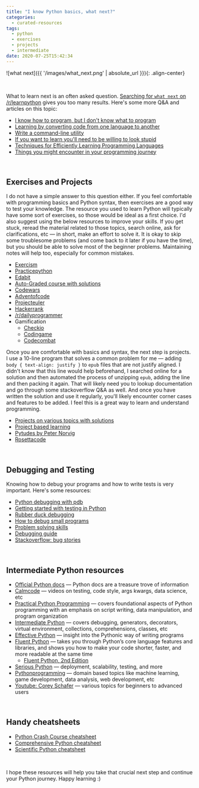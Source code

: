 ```yaml
---
title: "I know Python basics, what next?"
categories:
  - curated-resources
tags:
  - python
  - exercises
  - projects
  - intermediate
date: 2020-07-25T15:42:34
---
```


![what next]({{ '/images/what_next.png' | absolute_url }}){: .align-center}

<br>

What to learn next is an often asked question. [Searching for `what next` on /r/learnpython](https://www.reddit.com/r/learnpython/search?q=what+next&restrict_sr=on) gives you too many results. Here's some more Q&A and articles on this topic:

* [I know how to program, but I don't know what to program](https://www.devdungeon.com/content/i-know-how-program-i-dont-know-what-program)
* [Learning by converting code from one language to another](https://www.reddit.com/r/learnpython/comments/5503pa/code_conversion_probably_the_best_tool_any_level/)
* [Write a command-line utility](https://www.reddit.com/r/learnprogramming/comments/7m92i1/coding_idea_write_a_commandline_utility/)
* [If you want to learn you'll need to be willing to look stupid](https://www.reddit.com/r/learnprogramming/comments/5jm97p/if_you_want_to_learn_youll_need_to_be_willing_to/)
* [Techniques for Efficiently Learning Programming Languages](http://www.flyingmachinestudios.com/programming/learn-programming-languages-efficiently/)
* [Things you might encounter in your programming journey](https://www.techinasia.com/talk/27-things-started-programming)

<br>

## Exercises and Projects

I do not have a simple answer to this question either. If you feel comfortable with programming basics and Python syntax, then exercises are a good way to test your knowledge. The resource you used to learn Python will typically have some sort of exercises, so those would be ideal as a first choice. I'd also suggest using the below resources to improve your skills. If you get stuck, reread the material related to those topics, search online, ask for clarifications, etc  — in short, make an effort to solve it. It is okay to skip some troublesome problems (and come back to it later if you have the time), but you should be able to solve most of the beginner problems. Maintaining notes will help too, especially for common mistakes.

* [Exercism](https://exercism.io/tracks/python/exercises)
* [Practicepython](https://www.practicepython.org/)
* [Edabit](https://edabit.com/challenges/python3)
* [Auto-Graded course with solutions](https://repl.it/community/classrooms/17929)
* [Codewars](https://www.codewars.com/)
* [Adventofcode](https://adventofcode.com/)
* [Projecteuler](https://projecteuler.net/)
* [Hackerrank](https://www.hackerrank.com/domains/python)
* [/r/dailyprogrammer](https://www.reddit.com/r/dailyprogrammer)
* Gamification
	* [Checkio](https://py.checkio.org/)
    * [Codingame](https://www.codingame.com/start)
	* [Codecombat](https://codecombat.com/play/level/dungeons-of-kithgard)

Once you are comfortable with basics and syntax, the next step is projects. I use a 10-line program that solves a common problem for me — adding `body { text-align: justify }` to `epub` files that are not justify aligned. I didn't know that this line would help beforehand, I searched online for a solution and then automated the process of unzipping `epub`, adding the line and then packing it again. That will likely need you to lookup documentation and go through some stackoverflow Q&A as well. And once you have written the solution and use it regularly, you'll likely encounter corner cases and features to be added. I feel this is a great way to learn and understand programming.

* [Projects on various topics with solutions](https://github.com/karan/Projects-Solutions)
* [Project based learning](https://github.com/tuvtran/project-based-learning#python)
* [Pytudes by Peter Norvig](https://github.com/norvig/pytudes)
* [Rosettacode](https://rosettacode.org/wiki/Category:Python)

<br>

## Debugging and Testing

Knowing how to debug your programs and how to write tests is very important. Here's some resources:

* [Python debugging with pdb](https://realpython.com/python-debugging-pdb/)
* [Getting started with testing in Python](https://realpython.com/python-testing/)
* [Rubber duck debugging](https://rubberduckdebugging.com/)
* [How to debug small programs](https://ericlippert.com/2014/03/05/how-to-debug-small-programs/)
* [Problem solving skills](https://ryanstutorials.net/problem-solving-skills/)
* [Debugging guide](https://uchicago-cs.github.io/debugging-guide/)
* [Stackoverflow: bug stories](https://stackoverflow.com/questions/169713/whats-the-toughest-bug-you-ever-found-and-fixed)

<br>

## Intermediate Python resources

* [Official Python docs](https://docs.python.org/3/index.html) — Python docs are a treasure trove of information
* [Calmcode](https://calmcode.io/) — videos on testing, code style, args kwargs, data science, etc
* [Practical Python Programming](https://dabeaz-course.github.io/practical-python/Notes/Contents.html) — covers foundational aspects of Python programming with an emphasis on script writing, data manipulation, and program organization
* [Intermediate Python](https://book.pythontips.com/en/latest/index.html) — covers debugging, generators, decorators, virtual environment, collections, comprehensions, classes, etc
* [Effective Python](https://www.effectivepython.com/) — insight into the Pythonic way of writing programs
* [Fluent Python](https://www.oreilly.com/library/view/fluent-python/9781491946237/) — takes you through Python’s core language features and libraries, and shows you how to make your code shorter, faster, and more readable at the same time
    * [Fluent Python, 2nd Edition](https://www.oreilly.com/library/view/fluent-python-2nd/9781492056348/)
* [Serious Python](https://nostarch.com/seriouspython) — deployment, scalability, testing, and more
* [Pythonprogramming](https://pythonprogramming.net/) — domain based topics like machine learning, game development, data analysis, web development, etc
* [Youtube: Corey Schafer](https://www.youtube.com/user/schafer5/playlists) — various topics for beginners to advanced users

<br>

## Handy cheatsheets

* [Python Crash Course cheatsheet](https://ehmatthes.github.io/pcc_2e/cheat_sheets/cheat_sheets/)
* [Comprehensive Python cheatsheet](https://gto76.github.io/python-cheatsheet/)
* [Scientific Python cheatsheet](https://ipgp.github.io/scientific_python_cheat_sheet/)

<br>

I hope these resources will help you take that crucial next step and continue your Python journey. Happy learning :)

